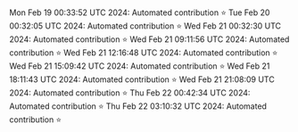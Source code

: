 
Mon Feb 19 00:33:52 UTC 2024: Automated contribution ⭐
Tue Feb 20 00:32:05 UTC 2024: Automated contribution ⭐
Wed Feb 21 00:32:30 UTC 2024: Automated contribution ⭐
Wed Feb 21 09:11:56 UTC 2024: Automated contribution ⭐
Wed Feb 21 12:16:48 UTC 2024: Automated contribution ⭐
Wed Feb 21 15:09:42 UTC 2024: Automated contribution ⭐
Wed Feb 21 18:11:43 UTC 2024: Automated contribution ⭐
Wed Feb 21 21:08:09 UTC 2024: Automated contribution ⭐
Thu Feb 22 00:42:34 UTC 2024: Automated contribution ⭐
Thu Feb 22 03:10:32 UTC 2024: Automated contribution ⭐
